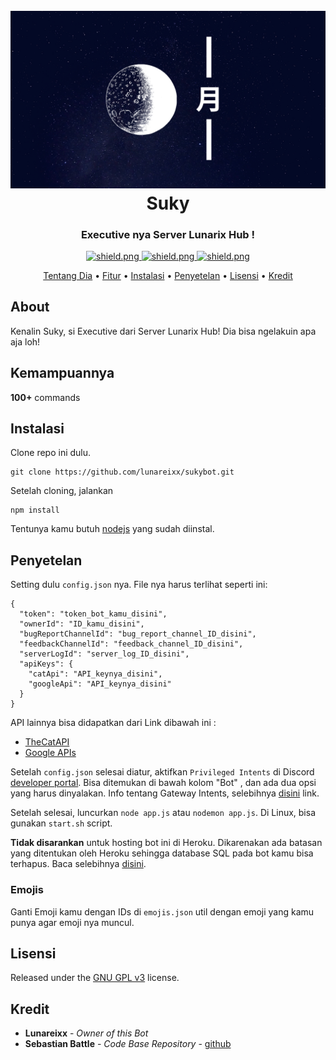 <h1 align="center">
  <br>
  <a href="https://github.com/lunareixx/SukyBot"><img src="./data/images/Suky_Title.png"></a>
  <br>
  Suky
  <br>
</h1>

<h3 align=center>Executive nya Server Lunarix Hub !</h3>


<div align=center>

  <a href="https://discord.gg/jVgKDC4">
    <img src="https://discordapp.com/api/guilds/758694247133478982/widget.png?style=shield" alt="shield.png">
  </a>

  <a href="https://github.com/discordjs">
    <img src="https://img.shields.io/badge/discord.js-v12.3.1-blue.svg?logo=npm" alt="shield.png">
  </a>

  <a href="https://github.com/lunareixx/SukyBot/blob/develop/LICENSE">
    <img src="https://img.shields.io/badge/license-GNU%20GPL%20v3-green" alt="shield.png">
  </a>

</div>

<p align="center">
  <a href="#about">Tentang Dia</a>
  •
  <a href="#kemampuannya">Fitur</a>
  •
  <a href="#instalasi">Instalasi</a>
  •
  <a href="#penyetelan">Penyetelan</a>
  •
  <a href="#lisensi">Lisensi</a>
  •
  <a href="#kredit">Kredit</a>
</p>

## About


Kenalin Suky, si Executive dari Server Lunarix Hub! Dia bisa ngelakuin apa aja loh!


## Kemampuannya

**100+** commands 

## Instalasi

Clone repo ini dulu.
```
git clone https://github.com/lunareixx/sukybot.git
```
Setelah cloning, jalankan
```
npm install
```
Tentunya kamu butuh [nodejs](https://nodejs.org/en/) yang sudah diinstal. 

## Penyetelan

Setting dulu `config.json` nya. File nya harus terlihat seperti ini:
```
{
  "token": "token_bot_kamu_disini",
  "ownerId": "ID_kamu_disini",
  "bugReportChannelId": "bug_report_channel_ID_disini",
  "feedbackChannelId": "feedback_channel_ID_disini",
  "serverLogId": "server_log_ID_disini",
  "apiKeys": {
    "catApi": "API_keynya_disini",
    "googleApi": "API_keynya_disini"
  }
}
```
API lainnya bisa didapatkan dari Link dibawah ini :

  * [TheCatAPI](https://thecatapi.com/)
  * [Google APIs](https://console.developers.google.com/apis/)

Setelah `config.json` selesai diatur, aktifkan `Privileged Intents` di Discord [developer portal](https://discordapp.com/developers/applications/). Bisa ditemukan di bawah kolom "Bot" , dan ada dua opsi yang harus dinyalakan. Info tentang Gateway Intents, selebihnya [disini](https://discordjs.guide/popular-topics/intents.html#the-intents-bit-field-wrapper) link.

Setelah selesai, luncurkan `node app.js` atau `nodemon app.js`. Di Linux, bisa gunakan `start.sh` script.

**Tidak disarankan** untuk hosting bot ini di Heroku. Dikarenakan ada batasan yang ditentukan oleh Heroku sehingga database SQL pada bot kamu bisa terhapus. Baca selebihnya [disini](https://devcenter.heroku.com/articles/sqlite3).

### Emojis

Ganti Emoji kamu dengan IDs di `emojis.json` util dengan emoji yang kamu punya agar emoji nya muncul.

## Lisensi

Released under the [GNU GPL v3](https://www.gnu.org/licenses/gpl-3.0.en.html) license.

## Kredit

* **Lunareixx** - *Owner of this Bot*
* **Sebastian Battle** - *Code Base Repository* - [github](https://github.com/sabattle)
